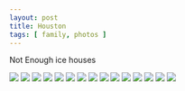 ```yaml
---
layout: post
title: Houston
tags: [ family, photos ]
---
```



Not Enough ice houses

<script src="https://ajax.googleapis.com/ajax/libs/jquery/1.11.1/jquery.min.js" ></script>
<link href="https://cdnjs.cloudflare.com/ajax/libs/fotorama/4.6.4/fotorama.min.css" rel="stylesheet">
<script src="https://cdnjs.cloudflare.com/ajax/libs/fotorama/4.6.4/fotorama.min.js" ></script>

<div class="fotorama"  data-allowfullscreen="true">
    <!--https://photos.app.goo.gl/sYhxhmc8M3WFuRDQA-->
    <img src="https://images.northbriton.net/AP1GczNETMpH_k3cTHFsnv6EG1E8kt10Yi2HroUv7aBI1pDKu-oc1yktavj3DzUZzrOVfy05P47v80PzBQq90NVucSpupyuzePs_EcPLDIop3aPsScBTQglA">
    <img src="https://images.northbriton.net/AP1GczMWsSQhSD-k8CozwXbPnrABsBzKHPETOcwQgmXNVxJMZBsqe3RauAWshMt_fQnR_l4hDUvlzqmwh_Mcx2OYFT70LYnSwxASrI-kqPaXj-Eg1-wW_Fzi">
    <img src="https://images.northbriton.net/AP1GczN4gtv8BdEC2D6E2ubbiPWe5AInWxzOhQ_ZRtDi-iCY-UpBqoIspDGcQ-nT3g9vSBG2CiPdtHXupy1lo0pQiMYsAwU84dME8v0h6FPJYqIG1buWnnPg">
    <img src="https://images.northbriton.net/AP1GczME83cm6fgXjRgxVAgKh2Y2DEONt9wk4yW3O5wCURpvlxduFvCcjaB-X9Ak5AoODL1h2v_JMR3bMJ02WJmCfX5ZvdKNaQpRmKnyLSuSGsH429noLM20">
    <img src="https://images.northbriton.net/AP1GczO4BsTHK2wfbDgNTikYJEFcL6qBwNFBK6lgjRNjjCwyRdALhJBbXGtym-dvvXM-sshC4ZLdxw797gHzTi9qcNSeax6LPGGrwN-Iox6x9mMe0zOofXML">
    <img src="https://images.northbriton.net/AP1GczORHPvlD4ydlLDYl9G5mhWgU3WihNeHpSUTgE8JvHxrFn3Ky00vtHSfmIe8p78wN_mnEFZLkgRD7F_1vzAkribATJt93AogWkv3mJDJ3LIxSpE4hUrF">
    <img src="https://images.northbriton.net/AP1GczOIqqzjYg9VM59vrAb58r7ECRxosLr0pGUbOv4DHuYiC3IF7Trt4OH51pfy5YI5ny2rDK0tkswN4W8hghhHgQTPY-1k83rgrIECUN39lAgk-QiUJAf6">
    <img src="https://images.northbriton.net/AP1GczNUcIuBaRYp-LQd1D5i5mhWUkLpoioUw_7dburNzq9t4TfPk-3faZ3aeV8vdJkYKOGhG2-IfcE6LuXv24l5j_0uwKifKqp6o1HW11qKjSEoLDgV99PQ">
    <img src="https://images.northbriton.net/AP1GczPvLqPoYM7gvkcc__-Mgse6-TUk1SOwnnhtojiKrj8eDw3okZlQo3m9KSWn6AyGQJ9YYWMu9NW5HmV8G6PuzlkQTVD3_nRpeipRFQ_KuBukV-Z3z0ip">
    <img src="https://images.northbriton.net/AP1GczMpWo2x0wUPypol-SxZBlXUUwtBU9KBPJthclS-EIULjBkr81SHMA65TCGC61U1Mkk-T446ijq2vLt19HJGHqVc_TRYsLir0a4oeVoVjuVBFFSnHjm9">
    <img src="https://images.northbriton.net/AP1GczNJuwukzyygs8g85jei9-KJFg4w-ccY2s9QhFPwgyF8ybkWVGPDmczPrVxLJijgd5k7hkMkfAtC7a42WtKUmx9s8EBJQ57nO30_GuDNqo4meJ4-uxud">
    <img src="https://images.northbriton.net/AP1GczPkKjZFktpAVuuxI5514CEY9aQ9tuFPrnrc3DqfMvBBNawzTHHGB-IHo7AUOWDy4L2XRNZRNnF7YHCP1mzYfmK54EP5g9NCDZGIOFCBWNg-_zukVNpb">
    <img src="https://images.northbriton.net/AP1GczMW5Jt4hUNgKty4v15Pdxj1nxq-u9BWeVdn-A_um1tMgovijg8L3TBE5Ekc5C8ohqZBXl65KH2bpt6ES9Zv8IiMlnLVvsXoQODpeSU8SMFMt0LAurpB">
    <img src="https://images.northbriton.net/AP1GczMzeYcwq1RKVGA9QLm-TEPBZAbYbsrG4K30H0eAU5FqE64xSbIv6GXDVe6qQth9R_Ab6r7iTPimIwOcd2YNumOW8qX5qXKp3Ur78Sxe1nmGo7-3u6CR">
    <img src="https://images.northbriton.net/AP1GczOQVsmZFKwuWjydRyYccEGgXH8bfDRU6YBpuxZSUsz8lLEmZa8O5AoOtehq3_08QB5xoBHQrX25Zih5o-WsT41YBvQk3vJUhLOT0yTQ7v6-kF_FJ_W4">
</div>